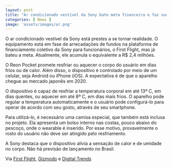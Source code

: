 ```yaml
---
layout: post
title: "Ar condicionado vestível da Sony bate meta financeira e faz sucesso na web"
categories: [ News ]
image: 'assets/images/ar.png'
---
```


O ar condicionado vestível da Sony está prestes a se tornar realidade. O equipamento está em fase de arrecadações de fundos na plataforma de financiamento coletivo da Sony para funcionários, o First Flight, mas já bateu a meta. Atualmente, ele acumula o equivalente a R$ 2,4 milhões.

O Reon Pocket promete resfriar ou aquecer o corpo do usuário em dias frios ou de calor. Além disso, o dispositivo é controlado por meio de um celular, seja Android ou iPhone (iOS). A expectativa é de que o aparelho chegue ao mercado japonês em 2020.

O dispositivo é capaz de resfriar a temperatura corporal em até 13º C, em dias quentes, ou aquecer em até 8º C, em dias mais frios. O aparelho pode regular a temperatura automaticamente e o usuário pode configurá-lo para operar de acordo com seu gosto, através de seu smartphone.

<script async src="https://pagead2.googlesyndication.com/pagead/js/adsbygoogle.js"></script>
<!-- Informat -->
<ins class="adsbygoogle"
     style="display:block"
     data-ad-client="ca-pub-2838251107855362"
     data-ad-slot="2327980059"
     data-ad-format="auto"
     data-full-width-responsive="true"></ins>
<script>
(adsbygoogle = window.adsbygoogle || []).push({});
</script>

Para utilizá-lo, é necessário uma camisa especial, que também está inclusa no projeto. Ela apresenta um bolso interno nas costas, pouco abaixo do pescoço, onde o wearable é inserido. Por esse motivo, provavelmente o rosto do usuário não deve ser atingido pelo resfriamento.

A Sony destaca que o dispositivo alivia a sensação de calor e de umidade no corpo. Não há previsão de lançamento no Brasil.

Via [First Flight](https://first-flight.sony.com/pj/reonpocket), [Gizmodo](https://gizmodo.com/sony-s-wearable-air-conditioner-should-be-ready-for-nex-1836691714) e [Digital Trends](https://www.digitaltrends.com/cool-tech/sonys-reon-pocket-is-a-smartphone-controlled-wearable-air-conditioner/)

<script async src="https://pagead2.googlesyndication.com/pagead/js/adsbygoogle.js"></script>
<!-- Informat -->
<ins class="adsbygoogle"
     style="display:block"
     data-ad-client="ca-pub-2838251107855362"
     data-ad-slot="2327980059"
     data-ad-format="auto"
     data-full-width-responsive="true"></ins>
<script>
(adsbygoogle = window.adsbygoogle || []).push({});
</script>

<div id="46254-28"><script src="//ads.themoneytizer.com/s/gen.js?type=28"></script><script src="//ads.themoneytizer.com/s/requestform.js?siteId=46254&formatId=28"></script></div>
